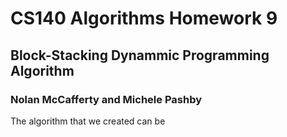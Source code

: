 # CS140 Algorithms Homework 9 

## Block-Stacking Dynammic Programming Algorithm

### Nolan McCafferty and Michele Pashby

The algorithm that we created can be 

